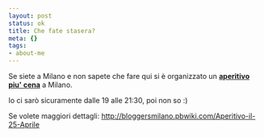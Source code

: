```yaml
--- 
layout: post
status: ok
title: Che fate stasera?
meta: {}
tags: 
- about-me
---
```

Se siete a Milano e non sapete che fare qui si è organizzato un <b><a href="http://bloggersmilano.pbwiki.com/Aperitivo-il-25-Aprile">aperitivo piu' cena</a></b> a Milano.  
  
Io ci sarò sicuramente dalle 19 alle 21:30, poi non so :)  
  
Se volete maggiori dettagli: <http://bloggersmilano.pbwiki.com/Aperitivo-il-25-Aprile>  
  
 
